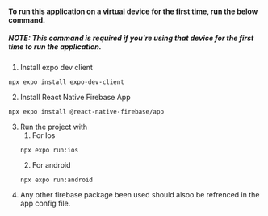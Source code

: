####  To run this application on a virtual device for the first time, run the below command.

##### **NOTE:**  *This command is required if you're using that device for the first time to run the application.*

1. Install expo dev client
  ```
  npx expo install expo-dev-client
  ```
2. Install React Native Firebase App
```
npx expo install @react-native-firebase/app
```
3. Run the project with
   1. For Ios 
   ```
   npx expo run:ios
   ```
   2. For android
   ```
   npx expo run:android
   ```
4. Any other firebase package been used should alsoo be refrenced in the app config file.



